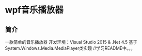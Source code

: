 # wpf音乐播放器
## 简介
  一款简单的音乐播放器
  开发环境：Visual Studio 2015 & .Net 4.5
  基于System.Windows.Media.MediaPlayer类实现
  //学习README中。。。
